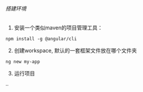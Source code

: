 ###### 搭建环境

1. 安装一个类似maven的项目管理工具：

```shell
npm install -g @angular/cli
```

2. 创建workspace, 默认的一套框架文件放在哪个文件夹

```shell
ng new my-app
```

3. 运行项目

··